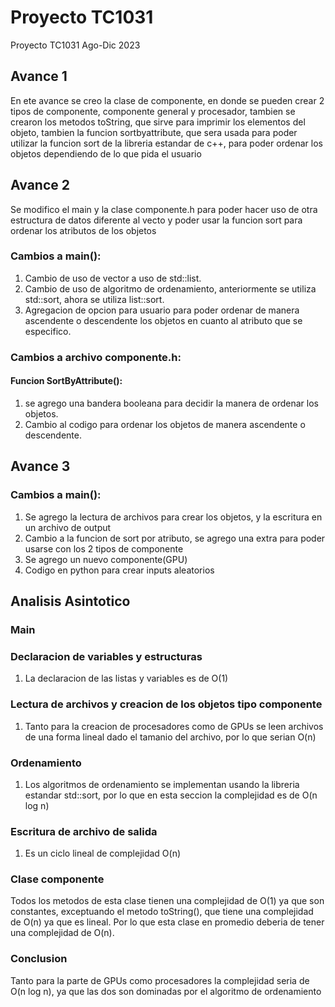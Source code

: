 # Proyecto TC1031
Proyecto TC1031 Ago-Dic 2023

## Avance 1
En ete avance se creo la clase de componente, en donde se pueden crear 2 tipos de componente, componente general y procesador, tambien se crearon los metodos toString, que sirve para imprimir los elementos del objeto,  tambien la funcion sortbyattribute, que sera usada para poder utilizar la funcion sort de la libreria estandar de c++, para poder ordenar los objetos dependiendo de lo que pida el usuario

## Avance 2
Se modifico el main y la clase componente.h para poder hacer uso de otra estructura de datos diferente al vecto y poder usar la funcion sort para ordenar los atributos de los objetos

### Cambios a main():

1. Cambio de uso de vector a uso de std::list.
2. Cambio de uso de algoritmo de ordenamiento, anteriormente se utiliza std::sort, ahora se utiliza list::sort.
3. Agregacion de opcion para usuario para poder ordenar de manera ascendente o descendente los objetos en cuanto al atributo que se especifico.

### Cambios a archivo componente.h:

#### Funcion SortByAttribute():
1. se agrego una bandera booleana para decidir la manera de ordenar los objetos.
2. Cambio al codigo para ordenar los objetos de manera ascendente o descendente.

## Avance 3

### Cambios a main():

1. Se agrego la lectura de archivos para crear los objetos, y la escritura en un archivo de output
2. Cambio a la funcion de sort por atributo, se agrego una extra para poder usarse con los 2 tipos de componente
3. Se agrego un nuevo componente(GPU) 
4. Codigo en python para crear inputs aleatorios

## Analisis Asintotico

### Main

### Declaracion de variables y estructuras

1.  La declaracion de las listas y variables es de O(1)

### Lectura de archivos y creacion de los objetos tipo componente

1. Tanto para la creacion de procesadores como de GPUs se leen archivos de una forma lineal dado el tamanio del archivo, por lo que serian O(n)

### Ordenamiento

1. Los algoritmos de ordenamiento se implementan usando la libreria estandar std::sort, por lo que en esta seccion la complejidad es de O(n log n)

### Escritura de archivo de salida

1. Es un ciclo lineal de complejidad O(n)

### Clase componente

Todos los metodos de esta clase tienen una complejidad de O(1) ya que son constantes, exceptuando el metodo toString(), que tiene una complejidad de O(n) ya que es lineal.
Por lo que esta clase en promedio deberia de tener una complejidad de O(n).
  
### Conclusion

Tanto para la parte de GPUs como procesadores la complejidad seria de O(n log n), ya que las dos son dominadas por el algoritmo de ordenamiento
